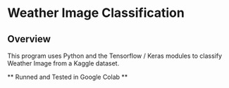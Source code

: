 # Weather Image Classification

## Overview

This program uses Python and the Tensorflow / Keras modules to classify Weather Image from a Kaggle dataset.

** Runned and Tested in Google Colab **

